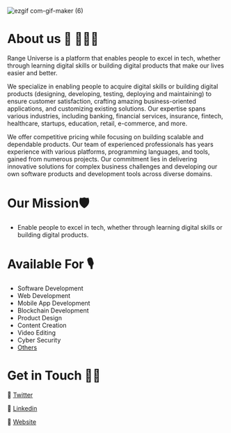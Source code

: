 
![ezgif com-gif-maker (6)](https://scontent-lga3-1.xx.fbcdn.net/v/t39.30808-6/444747571_122153557364042035_986595845541277296_n.png?_nc_cat=108&ccb=1-7&_nc_sid=5f2048&_nc_ohc=ks6gUHy51okQ7kNvgHtnb00&_nc_ht=scontent-lga3-1.xx&oh=00_AYASXXfPbQt3IN_pxxPO5EfPjzuzYkjPjyte7iL-Jbykog&oe=666511B8)




# About us 🥑 👨🏾‍💻
Range Universe is a platform that enables people to excel in tech, whether through learning digital skills or building digital products that make our lives easier and better.

We specialize in enabling people to acquire digital skills or building digital products (designing, developing, testing, deploying and maintaining) to ensure customer satisfaction, crafting amazing business-oriented applications, and customizing existing solutions. Our expertise spans various industries, including banking, financial services, insurance, fintech, healthcare, startups, education, retail, e-commerce, and more.

We offer competitive pricing while focusing on building scalable and dependable products. Our team of experienced professionals has years experience with various platforms, programming languages, and tools, gained from numerous projects. Our commitment lies in delivering innovative solutions for complex business challenges and developing our own software products and development tools across diverse domains.

# Our Mission🛡
- Enable people to excel in tech, whether through learning digital skills or building digital products. 

# Available For 🎙
- Software Development
- Web Development
- Mobile App Development
- Blockchain Development
- Product Design
- Content Creation
- Video Editing
- Cyber Security
- [Others](https://rangeuniverse.org)

# Get in Touch 👍🏽
🔗 [Twitter](https://twitter.com/rangeuniverse)

🔗 [Linkedin](https://www.linkedin.com/in/rangeuniverse)

🔗 [Website](https://www.rangeuniverse.org)

